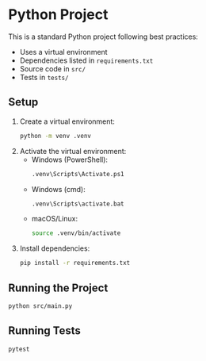 # Python Project

This is a standard Python project following best practices:
- Uses a virtual environment
- Dependencies listed in `requirements.txt`
- Source code in `src/`
- Tests in `tests/`

## Setup

1. Create a virtual environment:
   ```sh
   python -m venv .venv
   ```
2. Activate the virtual environment:
   - Windows (PowerShell):
     ```sh
     .venv\Scripts\Activate.ps1
     ```
   - Windows (cmd):
     ```sh
     .venv\Scripts\activate.bat
     ```
   - macOS/Linux:
     ```sh
     source .venv/bin/activate
     ```
3. Install dependencies:
   ```sh
   pip install -r requirements.txt
   ```

## Running the Project

```sh
python src/main.py
```

## Running Tests

```sh
pytest
```
